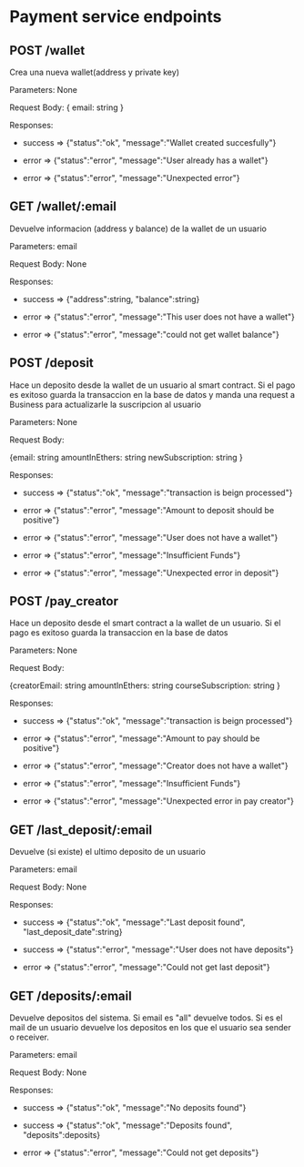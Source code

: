 # Payment service endpoints

## __POST /wallet__

Crea una nueva wallet(address y private key)

Parameters: None

Request Body: 
    { email: string }

Responses:

* success => {"status":"ok", "message":"Wallet created succesfully"}

* error => {"status":"error", "message":"User already has a wallet"}

* error => {"status":"error", "message":"Unexpected error"}

## __GET /wallet/:email__

Devuelve informacion (address y balance) de la wallet de un usuario

Parameters: email

Request Body: None

Responses:

* success => {"address":string, "balance":string}

* error => {"status":"error", "message":"This user does not have a wallet"}

* error => {"status":"error", "message":"could not get wallet balance"}

## __POST /deposit__

Hace un deposito desde la wallet de un usuario al smart contract. Si el pago es exitoso guarda la transaccion en la base de datos y manda una request a Business para actualizarle la suscripcion al usuario

Parameters: None

Request Body: 

{email: string
amountInEthers: string
newSubscription: string
}

Responses:

* success => {"status":"ok", "message":"transaction is beign processed"}

* error => {"status":"error", "message":"Amount to deposit should be positive"}

* error => {"status":"error", "message":"User does not have a wallet"}

* error => {"status":"error", "message":"Insufficient Funds"}

* error => {"status":"error", "message":"Unexpected error in deposit"}


## __POST /pay_creator__

Hace un deposito desde el smart contract a la wallet de un usuario. Si el pago es exitoso guarda la transaccion en la base de datos

Parameters: None

Request Body: 

{creatorEmail: string
amountInEthers: string
courseSubscription: string
}

Responses:

* success => {"status":"ok", "message":"transaction is beign processed"}

* error => {"status":"error", "message":"Amount to pay should be positive"}

* error => {"status":"error", "message":"Creator does not have a wallet"}

* error => {"status":"error", "message":"Insufficient Funds"}

* error => {"status":"error", "message":"Unexpected error in pay creator"}


## __GET /last_deposit/:email__

Devuelve (si existe) el ultimo deposito de un usuario

Parameters: email

Request Body: None

Responses:

* success => {"status":"ok", "message":"Last deposit found", "last_deposit_date":string}

* success => {"status":"error", "message":"User does not have deposits"}

* error => {"status":"error", "message":"Could not get last deposit"}

## __GET /deposits/:email__

Devuelve depositos del sistema. Si email es "all" devuelve todos. Si es el mail de un usuario devuelve los depositos en los que el usuario sea sender o receiver.

Parameters: email

Request Body: None

Responses:

* success => {"status":"ok", "message":"No deposits found"}

* success => {"status":"ok", "message":"Deposits found", "deposits":deposits}

* error => {"status":"error", "message":"Could not get deposits"}
